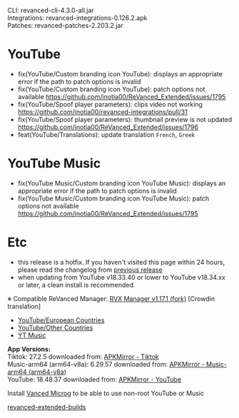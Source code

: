 CLI: revanced-cli-4.3.0-all.jar  
Integrations: revanced-integrations-0.126.2.apk  
Patches: revanced-patches-2.203.2.jar  

YouTube
==
- fix(YouTube/Custom branding icon YouTube): displays an appropriate error if the path to patch options is invalid
- fix(YouTube/Custom branding icon YouTube): patch options not available https://github.com/inotia00/ReVanced_Extended/issues/1795
- fix(YouTube/Spoof player parameters): clips video not working https://github.com/inotia00/revanced-integrations/pull/31
- fix(YouTube/Spoof player parameters): thumbnail preview is not updated https://github.com/inotia00/ReVanced_Extended/issues/1796
- feat(YouTube/Translations): update translation
`French`, `Greek`


YouTube Music
==
- fix(YouTube Music/Custom branding icon YouTube Music): displays an appropriate error if the path to patch options is invalid
- fix(YouTube Music/Custom branding icon YouTube Music): patch options not available https://github.com/inotia00/ReVanced_Extended/issues/1795


Etc
==
- this release is a hotfix. If you haven't visited this page within 24 hours, please read the changelog from [previous release](https://github.com/inotia00/revanced-patches/releases/tag/v2.203.1)
- when updating from YouTube v18.33.40 or lower to YouTube v18.34.xx or later, a clean install is recommended.

※ Compatible ReVanced Manager: [RVX Manager v1.17.1 (fork)](https://github.com/inotia00/revanced-manager/releases/tag/v1.17.1)
[Crowdin translation]
- [YouTube/European Countries](https://crowdin.com/project/revancedextendedeu)
- [YouTube/Other Countries](https://crowdin.com/project/revancedextended)
- [YT Music](https://crowdin.com/project/revancedmusicextended)

  
**App Versions:**  
Tiktok: 27.2.5
downloaded from: [APKMirror - Tiktok](https://www.apkmirror.com/apk/tiktok-pte-ltd/tik-tok-including-musical-ly/tik-tok-including-musical-ly-27-2-5-release/tiktok-27-2-5-android-apk-download/)  
Music-arm64 (arm64-v8a): 6.29.57
downloaded from: [APKMirror - Music-arm64 (arm64-v8a)](https://www.apkmirror.com/apk/google-inc/youtube-music/youtube-music-6-29-57-release/youtube-music-6-29-57-android-apk-download/)  
YouTube: 18.48.37
downloaded from: [APKMirror - YouTube](https://www.apkmirror.com/apk/google-inc/youtube/youtube-18-48-37-release/youtube-18-48-37-2-android-apk-download/)  

Install [Vanced Microg](https://github.com/inotia00/VancedMicroG/releases) to be able to use non-root YouTube or Music  

[revanced-extended-builds](https://github.com/E85Addict/revanced-extended-builds)  
